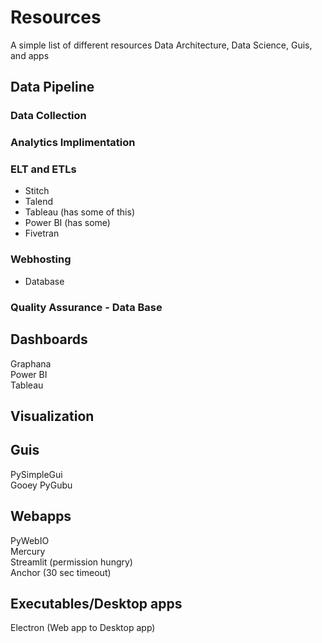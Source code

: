 # Resources
A simple list of different resources Data Architecture, Data Science, Guis, and apps

## Data Pipeline

### Data Collection

### Analytics Implimentation

### ELT and ETLs
- Stitch  
- Talend  
- Tableau (has some of this)  
- Power BI (has some)  
- Fivetran  

### Webhosting
 - Database

### Quality Assurance - Data Base

## Dashboards
Graphana  
Power BI  
Tableau  

## Visualization


## Guis
PySimpleGui  
Gooey 
PyGubu


## Webapps
PyWebIO  
Mercury  
Streamlit (permission hungry)  
Anchor (30 sec timeout)  


## Executables/Desktop apps
Electron (Web app to Desktop app)  
